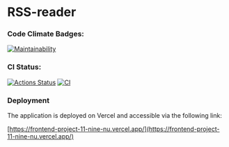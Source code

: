 # RSS-reader

### Code Climate Badges:

[![Maintainability](https://api.codeclimate.com/v1/badges/b61c00e63fbdc5911927/maintainability)](https://codeclimate.com/github/IKS26/frontend-project-11/maintainability)

### CI Status:

[![Actions Status](https://github.com/IKS26/frontend-project-11/actions/workflows/hexlet-check.yml/badge.svg)](https://github.com/IKS26/frontend-project-11/actions)
[![CI](https://github.com/IKS26/frontend-project-11/actions/workflows/ci.yml/badge.svg)](https://github.com/IKS26/frontend-project-11/actions/workflows/ci.yml)

### Deployment

The application is deployed on Vercel and accessible via the following link:

[https://frontend-project-11-nine-nu.vercel.app/](https://frontend-project-11-nine-nu.vercel.app/)
